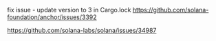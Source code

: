 fix issue - update version to 3 in Cargo.lock
https://github.com/solana-foundation/anchor/issues/3392

https://github.com/solana-labs/solana/issues/34987
